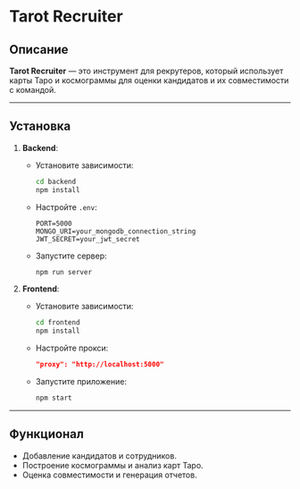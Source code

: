 # Tarot Recruiter

## Описание
**Tarot Recruiter** — это инструмент для рекрутеров, который использует карты Таро и космограммы для оценки кандидатов и их совместимости с командой.

---

## Установка

1. **Backend**:
   - Установите зависимости:
     ```bash
     cd backend
     npm install
     ```
   - Настройте `.env`:
     ```
     PORT=5000
     MONGO_URI=your_mongodb_connection_string
     JWT_SECRET=your_jwt_secret
     ```
   - Запустите сервер:
     ```bash
     npm run server
     ```

2. **Frontend**:
   - Установите зависимости:
     ```bash
     cd frontend
     npm install
     ```
   - Настройте прокси:
     ```json
     "proxy": "http://localhost:5000"
     ```
   - Запустите приложение:
     ```bash
     npm start
     ```

---

## Функционал
- Добавление кандидатов и сотрудников.
- Построение космограммы и анализ карт Таро.
- Оценка совместимости и генерация отчетов.

